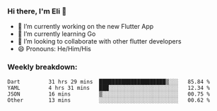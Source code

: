 ### Hi there, I'm Eli 👋
- 🔭 I’m currently working on the new Flutter App
- 🌱 I’m currently learning Go
- 🦄 I’m looking to collaborate with other flutter developers
- 😄 Pronouns: He/Him/His

### Weekly breakdown:
<!--START_SECTION:waka-->

```text
Dart         31 hrs 29 mins  █████████████████████▒░░░   85.84 %
YAML         4 hrs 31 mins   ███░░░░░░░░░░░░░░░░░░░░░░   12.34 %
JSON         16 mins         ▒░░░░░░░░░░░░░░░░░░░░░░░░   00.75 %
Other        13 mins         ░░░░░░░░░░░░░░░░░░░░░░░░░   00.62 %
```

<!--END_SECTION:waka-->
